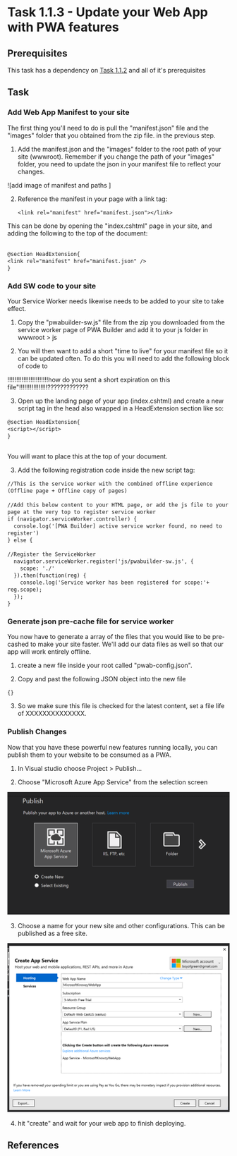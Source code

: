 # Task 1.1.3 - Update your Web App with PWA features

## Prerequisites 

This task has a dependency on [Task 1.1.2](112_GeneratePWA.md) and all of it's prerequisites

## Task 

###  Add Web App Manifest to your site

The first thing you'll need to do is pull the "manifest.json" file and the "images" folder that you obtained from the zip file. in the previous step.

1. Add the manifest.json and the "images" folder to the root path of your site (wwwroot).  Remember if you change the path of your "images" folder, you need to update the json in your manifest file to reflect your changes. 

![add image of manifest and paths ]

2. Reference the manifest in your page with a link tag:

	````
	<link rel="manifest" href="manifest.json"></link>
	````
This can be done by opening the "index.cshtml" page in your site, and adding the following to the top of the document:

```

@section HeadExtension{ 
<link rel="manifest" href="manifest.json" />
}

```

### Add SW code to your site

Your Service Worker needs likewise needs to be added to your site to take effect.  

1. Copy the "pwabuilder-sw.js" file from the zip you downloaded from the service worker page of PWA Builder and add it to your js folder in wwwroot > js

2.  You will then want to add a short "time to live" for your manifest file so it can be updated often.  To do this you will need to add the following block of code to

!!!!!!!!!!!!!!!!!!!!!!!how do you sent a short expiration on this file"!!!!!!!!!!!!!!!!?????????????

3. Open up the landing page of your app (index.cshtml) and create a new script tag in the head also wrapped in a HeadExtension section like so:

```
@section HeadExtension{ 
<script></script>
}


```
You will want to place this at the top of your document.


3. Add the following registration code inside the new script tag:

```
//This is the service worker with the combined offline experience (Offline page + Offline copy of pages)

//Add this below content to your HTML page, or add the js file to your page at the very top to register service worker
if (navigator.serviceWorker.controller) {
  console.log('[PWA Builder] active service worker found, no need to register')
} else {

//Register the ServiceWorker
  navigator.serviceWorker.register('js/pwabuilder-sw.js', {
    scope: './'
  }).then(function(reg) {
    console.log('Service worker has been registered for scope:'+ reg.scope);
  });
}

```

### Generate json pre-cache file for service worker

You now have to generate a array of the files that you would like to be pre-cashed to make your site faster.  We'll add our data files as well so that our app will work entirely offline.

1. create a new file inside your root called "pwab-config.json".

2. Copy and past the following JSON object into the new file

```
{}
```
3. So we make sure this file is checked for the latest content, set a file life of XXXXXXXXXXXXXX.

### Publish Changes

Now that you have these powerful new features running locally, you can publish them to your website to be consumed as a PWA.

1. In Visual studio choose Project > Publish...

2. Choose "Microsoft Azure App Service" from the selection screen

![publish screen from vs](images/publish1.png)

3.  Choose a name for your new site and other configurations.  This can be published as a free site.

![publish screen from vs](images/publish2.png)

4. hit "create" and wait for your web app to finish deploying.


## References












